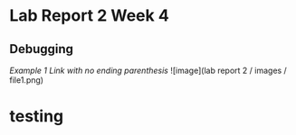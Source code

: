 # Lab Report 2 Week 4
## Debugging

_Example 1_
_Link with no ending parenthesis_
![image](lab report 2 / images / file1.png)

# testing
